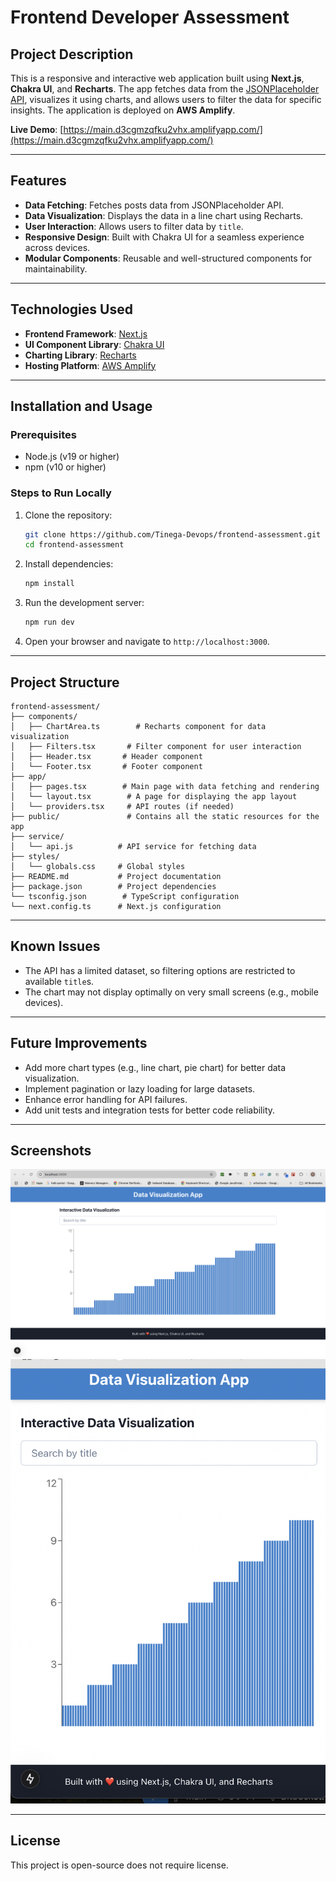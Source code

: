 # Frontend Developer Assessment

## Project Description
This is a responsive and interactive web application built using **Next.js**, **Chakra UI**, and **Recharts**. The app fetches data from the [JSONPlaceholder API](https://jsonplaceholder.typicode.com/), visualizes it using charts, and allows users to filter the data for specific insights. The application is deployed on **AWS Amplify**.

**Live Demo**: [https://main.d3cgmzqfku2vhx.amplifyapp.com/](https://main.d3cgmzqfku2vhx.amplifyapp.com/)

---

## Features
- **Data Fetching**: Fetches posts data from JSONPlaceholder API.
- **Data Visualization**: Displays the data in a line chart using Recharts.
- **User Interaction**: Allows users to filter data by `title`.
- **Responsive Design**: Built with Chakra UI for a seamless experience across devices.
- **Modular Components**: Reusable and well-structured components for maintainability.

---

## Technologies Used
- **Frontend Framework**: [Next.js](https://nextjs.org/)
- **UI Component Library**: [Chakra UI](https://chakra-ui.com/)
- **Charting Library**: [Recharts](https://recharts.org/)
- **Hosting Platform**: [AWS Amplify](https://aws.amazon.com/amplify/)

---

## Installation and Usage

### Prerequisites
- Node.js (v19 or higher)
- npm (v10 or higher)

### Steps to Run Locally
1. Clone the repository:
   ```bash
   git clone https://github.com/Tinega-Devops/frontend-assessment.git
   cd frontend-assessment
   ```
2. Install dependencies:
   ```bash
   npm install
   ```
3. Run the development server:
   ```bash
   npm run dev
   ```
4. Open your browser and navigate to `http://localhost:3000`.

---

## Project Structure
```
frontend-assessment/
├── components/
│   ├── ChartArea.ts        # Recharts component for data visualization
│   ├── Filters.tsx       # Filter component for user interaction
│   ├── Header.tsx       # Header component
│   └── Footer.tsx       # Footer component
├── app/
│   ├── pages.tsx        # Main page with data fetching and rendering
│   └── layout.tsx        # A page for displaying the app layout 
│   └── providers.tsx     # API routes (if needed)
├── public/               # Contains all the static resources for the app
├── service/
│   └── api.js          # API service for fetching data
├── styles/
│   └── globals.css     # Global styles
├── README.md           # Project documentation
├── package.json        # Project dependencies
└── tsconfig.json        # TypeScript configuration
└── next.config.ts      # Next.js configuration
```

---

## Known Issues
- The API has a limited dataset, so filtering options are restricted to available `title`s.
- The chart may not display optimally on very small screens (e.g., mobile devices).

---

## Future Improvements
- Add more chart types (e.g., line chart, pie chart) for better data visualization.
- Implement pagination or lazy loading for large datasets.
- Enhance error handling for API failures.
- Add unit tests and integration tests for better code reliability.

---

## Screenshots
![Desktop View](./public/DesktopView.png)
![Mobile View](./public/mobileView.png)

---

## License
This project is open-source does not require license.
